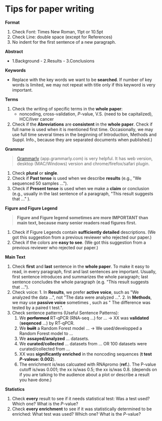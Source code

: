 # Tips for paper writing

**Format**

1. Check Font: Times New Roman, 11pt or 10.5pt
2. Check Line: double space \(except for References\)
3. No indent for the first sentence of a new paragraph.

**Abstract**

* 1.Background - 2.Results - 3.Conclusions

**Keywords**

* Replace with the key words we want to be **searched**. If number of key words is limited, we may not repeat with title only if this keyword is very important.

**Terms**

1. Check the writing of specific terms in the **whole paper**:
   * noncoding, cross-validation, _P_-value, V.S. \(need to be capitalized\), HCC/liver cancer
2. Check if the **Abreviations** are **consistent** in the **whole paper**. Check if full name is used when it is mentioned first time. Occasionally, we may use full time several times in the beginning of Introduction, Methods and Suppl. Info., because they are separated documents when published.\)

**Grammar**

> [Grammarly](https://app.grammarly.com) \(app.grammarly.com\) is very helpful. It has web version, desktop \(MAC/Windows\) version and chrome/firefox/safari plugin.

1. Check **plural** or **single**.
2. Check if **Past tense** is used when we describe **results** \(e.g., "We sequenced 50 samples ..."\).
3. Check if **Present tense** is used when we make a **claim** or conclusion \(e.g., usually in the last sentence of a paragraph, "This result suggests that …" \).

**Figure and Figure Legend**

> **Figure and Figure legend sometimes are more IMPORTANT than main text, because many senior readers read figures first.**

1. Check if Figure Legends contain **sufficiently detailed** descriptions. \(We got this suggestion from a previous reviewer who rejected our paper.\)
2. Check if the colors are **easy to see**.  \(We got this suggestion from a previous reviewer who rejected our paper.\)

**Main Text**

1. Check **first** and **last** sentence in the **whole paper**. To make it easy to read, in every paragraph, first and last sentences are important. Usually, first sentence introduces and summarizes the whole paragraph; last sentence concludes the whole paragraph \(e.g. "This result suggests that ..."\).
2. Check voice: 1. In **Results**, we prefer **active voice**, such as "We analyzed the data …", not "The data were analyzed …". 2. In **Methods**, we may use **passive voice** sometimes , such as " The difference was tested by a paired t test.".
3. Check sentence patterns \(Useful Sentence Patterns\):
   1. We ~~**performed**~~ RT-qPCR \(RNA-seq …\) for … → XX was **validated** \(**seqenced** ...\) by RT-qPCR.
   2. We ~~**built**~~ a Random Forest model … → We used/developped a Random Forest model to …
   3. We **assayed/analyzed** … datasets.
   4. We **curated/collected** … datasets from … OR 100 datasets were curated/collected from ...
   5. XX was **significantly enriched** in the noncoding sequences \(**t test** _**P**_**-valeue: 0.002**\).
   6. The enrichment is/was calcuated with RNApromo \(**ref.**\). The P-value cutoff is/was 0.001; the xx is/was 0.5; the xx is/was 0.8. \(depends on if you are talking to the audience about a plot or describe a result you have done.\)

**Statistics**

1. Check **every** result to see if it needs statistical test: Was a test used? Which one? What is the _P_-value?
2. Check  **every enrichment** to see if it was statistically determined to be enriched:  What test was used? Which one? What is the _P_-value?

